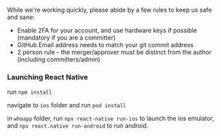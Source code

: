 While we're working quickly, please abide by a few rules to keep us safe and sane:
* Enable 2FA for your account, and use hardware keys if possible (mandatory if you are a committer)
* GitHub Email address needs to match your git commit address
* 2 person rule - the merger/approver must be distinct from the author (including committers/admin)

### Launching React Native

run `npm install`

navigate to `ios` folder and run `pod install`

in `whoapp` folder, run `npx react-native run-ios` to launch the ios emulator, and `npx react.native run-android` to run android. 